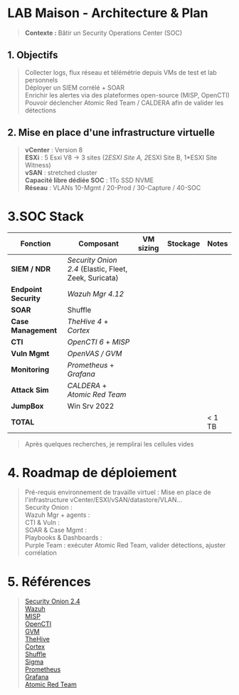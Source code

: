 # LAB Maison - Architecture & Plan

> **Contexte :** Bâtir un Security Operations Center (SOC)

## 1. Objectifs

> Collecter logs, flux réseau et télémétrie depuis VMs de test et lab personnels\
> Déployer un SIEM corrélé + SOAR\
> Enrichir les alertes via des plateformes open-source (MISP, OpenCTI)\
> Pouvoir déclencher Atomic Red Team / CALDERA afin de valider les détections

## 2. Mise en place d'une infrastructure virtuelle

> **vCenter** : Version 8\
> **ESXi** : 5 Esxi V8 -> 3 sites (2*ESXI Site A, 2*ESXI Site B, 1*ESXI Site Witness)\
> **vSAN** : stretched cluster\
> **Capacité libre dédiée SOC** : 1To SSD NVME\
> **Réseau** : VLANs 10-Mgmt / 20-Prod / 30-Capture / 40-SOC

# 3.SOC Stack

| Fonction | Composant | VM sizing | Stockage | Notes |
|----------|-----------|-----------|-----------------|-------|
| **SIEM / NDR** | *Security Onion 2.4* (Elastic, Fleet, Zeek, Suricata) |   |   |   |
| **Endpoint Security** | *Wazuh Mgr 4.12* |   |   |   |
| **SOAR** | Shuffle |   |   |   |
| **Case Management** | *TheHive 4* + *Cortex* |   |   |   |
| **CTI** | *OpenCTI 6* + *MISP* |   |   |   |
| **Vuln Mgmt** | *OpenVAS / GVM* |   |   |   |
| **Monitoring** | *Prometheus* + *Grafana* |   |   |   |
| **Attack Sim** | *CALDERA* + *Atomic Red Team* |   |   |   |
| **JumpBox** | Win Srv 2022 |   |   |   |
| **TOTAL** |   |   |   | < 1 TB |

> Après quelques recherches, je remplirai les cellules vides 

# 4. Roadmap de déploiement

> Pré-requis environnement de travaille virtuel : Mise en place de l'infrastructure vCenter/ESXI/vSAN/datastore/VLAN...\
> Security Onion : \
> Wazuh Mgr + agents : \
> CTI & Vuln : \
> SOAR & Case Mgmt : \
> Playbooks & Dashboards : \
> Purple Team : exécuter Atomic Red Team, valider détections, ajuster corrélation

# 5. Références

> [Security Onion 2.4](https://docs.securityonion.net/en/2.4/ "Security Onion 2.4")\
> [Wazuh](https://documentation.wazuh.com/current/index.html "Wazuh")\
> [MISP](https://www.misp-project.org/ "MISP")\
> [OpenCTI](https://docs.opencti.io/latest/ "OpenCTI")\
> [GVM](https://github.com/greenbone/gvmd "GVM (Greenbone)")\
> [TheHive](https://github.com/TheHive-Project/TheHive "TheHive 4 (Le 5 est sous license)")\
> [Cortex](https://github.com/TheHive-Project/Cortex "Cortex")\
> [Shuffle](https://github.com/Shuffle/Shuffle "Shuffle")\
> [Sigma](https://github.com/SigmaHQ/sigma "Sigma (règles Sigma)")\
> [Prometheus](https://prometheus.io/ "Prometheus")\
> [Grafana](https://grafana.com/ "Grafana")\
> [Atomic Red Team](https://github.com/redcanaryco/atomic-red-team "Atomic Red Team")


